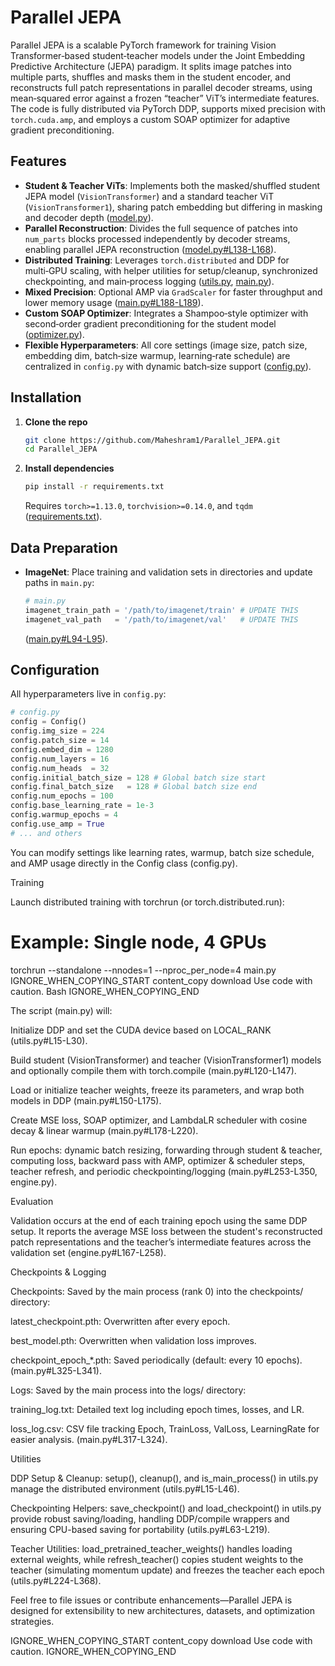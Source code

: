 # Parallel JEPA

Parallel JEPA is a scalable PyTorch framework for training Vision Transformer‑based student‑teacher models under the Joint Embedding Predictive Architecture (JEPA) paradigm. It splits image patches into multiple parts, shuffles and masks them in the student encoder, and reconstructs full patch representations in parallel decoder streams, using mean‑squared error against a frozen “teacher” ViT’s intermediate features. The code is fully distributed via PyTorch DDP, supports mixed precision with `torch.cuda.amp`, and employs a custom SOAP optimizer for adaptive gradient preconditioning.

## Features

*   **Student & Teacher ViTs**: Implements both the masked/shuffled student JEPA model (`VisionTransformer`) and a standard teacher ViT (`VisionTransformer1`), sharing patch embedding but differing in masking and decoder depth ([model.py](https://github.com/Maheshram1/Parallel_JEPA/blob/main/model.py)).
*   **Parallel Reconstruction**: Divides the full sequence of patches into `num_parts` blocks processed independently by decoder streams, enabling parallel JEPA reconstruction ([model.py#L138-L168](https://github.com/Maheshram1/Parallel_JEPA/blob/main/model.py#L138)).
*   **Distributed Training**: Leverages `torch.distributed` and DDP for multi‑GPU scaling, with helper utilities for setup/cleanup, synchronized checkpointing, and main‑process logging ([utils.py](https://github.com/Maheshram1/Parallel_JEPA/blob/main/utils.py), [main.py](https://github.com/Maheshram1/Parallel_JEPA/blob/main/main.py)).
*   **Mixed Precision**: Optional AMP via `GradScaler` for faster throughput and lower memory usage ([main.py#L188-L189](https://github.com/Maheshram1/Parallel_JEPA/blob/main/main.py#L188)).
*   **Custom SOAP Optimizer**: Integrates a Shampoo‑style optimizer with second‑order gradient preconditioning for the student model ([optimizer.py](https://github.com/Maheshram1/Parallel_JEPA/blob/main/optimizer.py)).
*   **Flexible Hyperparameters**: All core settings (image size, patch size, embedding dim, batch‑size warmup, learning‑rate schedule) are centralized in `config.py` with dynamic batch‑size support ([config.py](https://github.com/Maheshram1/Parallel_JEPA/blob/main/config.py)).

## Installation

1.  **Clone the repo**
    ```bash
    git clone https://github.com/Maheshram1/Parallel_JEPA.git
    cd Parallel_JEPA
    ```

2.  **Install dependencies**
    ```bash
    pip install -r requirements.txt
    ```
    Requires `torch>=1.13.0`, `torchvision>=0.14.0`, and `tqdm` ([requirements.txt](https://github.com/Maheshram1/Parallel_JEPA/blob/main/requirements.txt)).

## Data Preparation

*   **ImageNet**: Place training and validation sets in directories and update paths in `main.py`:
    ```python
    # main.py
    imagenet_train_path = '/path/to/imagenet/train' # UPDATE THIS
    imagenet_val_path   = '/path/to/imagenet/val'   # UPDATE THIS
    ```
    ([main.py#L94-L95](https://github.com/Maheshram1/Parallel_JEPA/blob/main/main.py#L94)).

## Configuration

All hyperparameters live in `config.py`:

```python
# config.py
config = Config()
config.img_size = 224
config.patch_size = 14
config.embed_dim = 1280
config.num_layers = 16
config.num_heads  = 32
config.initial_batch_size = 128 # Global batch size start
config.final_batch_size   = 128 # Global batch size end
config.num_epochs = 100
config.base_learning_rate = 1e-3
config.warmup_epochs = 4
config.use_amp = True
# ... and others
```


You can modify settings like learning rates, warmup, batch size schedule, and AMP usage directly in the Config class (config.py).

Training

Launch distributed training with torchrun (or torch.distributed.run):

# Example: Single node, 4 GPUs
torchrun --standalone --nnodes=1 --nproc_per_node=4 main.py
IGNORE_WHEN_COPYING_START
content_copy
download
Use code with caution.
Bash
IGNORE_WHEN_COPYING_END

The script (main.py) will:

Initialize DDP and set the CUDA device based on LOCAL_RANK (utils.py#L15-L30).

Build student (VisionTransformer) and teacher (VisionTransformer1) models and optionally compile them with torch.compile (main.py#L120-L147).

Load or initialize teacher weights, freeze its parameters, and wrap both models in DDP (main.py#L150-L175).

Create MSE loss, SOAP optimizer, and LambdaLR scheduler with cosine decay & linear warmup (main.py#L178-L220).

Run epochs: dynamic batch resizing, forwarding through student & teacher, computing loss, backward pass with AMP, optimizer & scheduler steps, teacher refresh, and periodic checkpointing/logging (main.py#L253-L350, engine.py).

Evaluation

Validation occurs at the end of each training epoch using the same DDP setup. It reports the average MSE loss between the student's reconstructed patch representations and the teacher’s intermediate features across the validation set (engine.py#L167-L258).

Checkpoints & Logging

Checkpoints: Saved by the main process (rank 0) into the checkpoints/ directory:

latest_checkpoint.pth: Overwritten after every epoch.

best_model.pth: Overwritten when validation loss improves.

checkpoint_epoch_*.pth: Saved periodically (default: every 10 epochs).
(main.py#L325-L341).

Logs: Saved by the main process into the logs/ directory:

training_log.txt: Detailed text log including epoch times, losses, and LR.

loss_log.csv: CSV file tracking Epoch, TrainLoss, ValLoss, LearningRate for easier analysis.
(main.py#L317-L324).

Utilities

DDP Setup & Cleanup: setup(), cleanup(), and is_main_process() in utils.py manage the distributed environment (utils.py#L15-L46).

Checkpointing Helpers: save_checkpoint() and load_checkpoint() in utils.py provide robust saving/loading, handling DDP/compile wrappers and ensuring CPU-based saving for portability (utils.py#L63-L219).

Teacher Utilities: load_pretrained_teacher_weights() handles loading external weights, while refresh_teacher() copies student weights to the teacher (simulating momentum update) and freezes the teacher each epoch (utils.py#L224-L368).

Feel free to file issues or contribute enhancements—Parallel JEPA is designed for extensibility to new architectures, datasets, and optimization strategies.

IGNORE_WHEN_COPYING_START
content_copy
download
Use code with caution.
IGNORE_WHEN_COPYING_END
